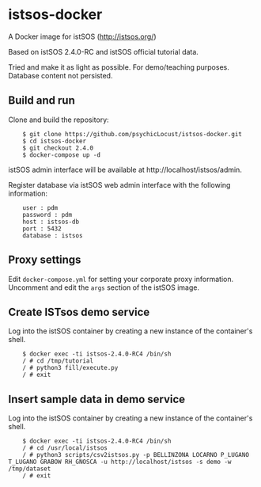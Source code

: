 # istsos-docker

A Docker image for istSOS (http://istsos.org/)

Based on istSOS 2.4.0-RC and istSOS official tutorial data.

Tried and make it as light as possible. For demo/teaching purposes. Database content not persisted.

## Build and run

Clone and build the repository:
```
    $ git clone https://github.com/psychicLocust/istsos-docker.git
    $ cd istsos-docker
    $ git checkout 2.4.0
    $ docker-compose up -d
```
istSOS admin interface will be available at http://localhost/istsos/admin.

Register database via istSOS web admin interface with the following information:
```
    user : pdm
    password : pdm
    host : istsos-db
    port : 5432
    database : istsos
```
## Proxy settings

Edit `docker-compose.yml` for setting your corporate proxy information. Uncomment and edit the `args` section of the istSOS image.


## Create ISTsos demo service

Log into the istSOS container by creating a new instance of the container's shell.
```
    $ docker exec -ti istsos-2.4.0-RC4 /bin/sh
    / # cd /tmp/tutorial
    / # python3 fill/execute.py
    / # exit
```
## Insert sample data in demo service

Log into the istSOS container by creating a new instance of the container's shell.
```
    $ docker exec -ti istsos-2.4.0-RC4 /bin/sh
    / # cd /usr/local/istsos
    / # python3 scripts/csv2istsos.py -p BELLINZONA LOCARNO P_LUGANO T_LUGANO GRABOW RH_GNOSCA -u http://localhost/istsos -s demo -w /tmp/dataset
    / # exit
```